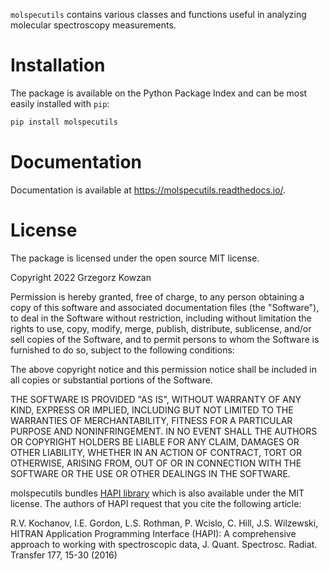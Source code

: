 `molspecutils` contains various classes and functions useful in analyzing
molecular spectroscopy measurements.

# Installation
The package is available on the Python Package Index and can be most easily installed with `pip`:

``` sh
pip install molspecutils
```

# Documentation
Documentation is available at <https://molspecutils.readthedocs.io/>.

# License
The package is licensed under the open source MIT license.

Copyright 2022 Grzegorz Kowzan

Permission is hereby granted, free of charge, to any person obtaining a copy of this software and associated documentation files (the "Software"), to deal in the Software without restriction, including without limitation the rights to use, copy, modify, merge, publish, distribute, sublicense, and/or sell copies of the Software, and to permit persons to whom the Software is furnished to do so, subject to the following conditions:

The above copyright notice and this permission notice shall be included in all copies or substantial portions of the Software.

THE SOFTWARE IS PROVIDED "AS IS", WITHOUT WARRANTY OF ANY KIND, EXPRESS OR IMPLIED, INCLUDING BUT NOT LIMITED TO THE WARRANTIES OF MERCHANTABILITY, FITNESS FOR A PARTICULAR PURPOSE AND NONINFRINGEMENT. IN NO EVENT SHALL THE AUTHORS OR COPYRIGHT HOLDERS BE LIABLE FOR ANY CLAIM, DAMAGES OR OTHER LIABILITY, WHETHER IN AN ACTION OF CONTRACT, TORT OR OTHERWISE, ARISING FROM, OUT OF OR IN CONNECTION WITH THE SOFTWARE OR THE USE OR OTHER DEALINGS IN THE SOFTWARE.

molspecutils bundles [HAPI library](https://hitran.org/hapi/) which is also available under the MIT license. The authors of HAPI request that you cite the following article: 

R.V. Kochanov, I.E. Gordon, L.S. Rothman, P. Wcislo, C. Hill, J.S. Wilzewski, HITRAN Application Programming Interface (HAPI): A comprehensive approach to working with spectroscopic data, J. Quant. Spectrosc. Radiat. Transfer 177, 15-30 (2016)
